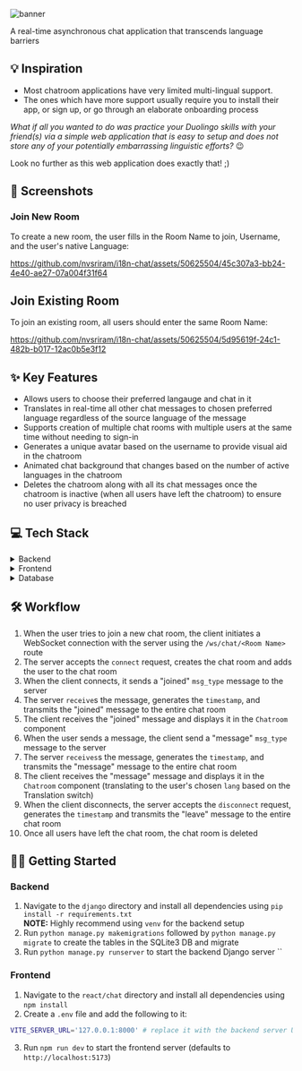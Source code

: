 ![banner](https://github.com/nvsriram/i18n-chat/assets/50625504/8a4d3d85-0597-4948-a214-c94ce1834223)

A real-time asynchronous chat application that transcends language barriers

## :bulb: Inspiration

- Most chatroom applications have very limited multi-lingual support.
- The ones which have more support usually require you to install their app, or sign up, or go through an elaborate onboarding process

_What if all you wanted to do was practice your Duolingo skills with your friend(s) via a simple web application that is easy to setup and does not store any of your potentially embarrassing linguistic efforts?_ :wink:

Look no further as this web application does exactly that! ;)

## 📸 Screenshots

### Join New Room

To create a new room, the user fills in the Room Name to join, Username, and the user's native Language:

https://github.com/nvsriram/i18n-chat/assets/50625504/45c307a3-bb24-4e40-ae27-07a004f31f64

## Join Existing Room

To join an existing room, all users should enter the same Room Name:

https://github.com/nvsriram/i18n-chat/assets/50625504/5d95619f-24c1-482b-b017-12ac0b5e3f12


## ✨ Key Features

- Allows users to choose their preferred langauge and chat in it
- Translates in real-time all other chat messages to chosen preferred language regardless of the source language of the message
- Supports creation of multiple chat rooms with multiple users at the same time without needing to sign-in
- Generates a unique avatar based on the username to provide visual aid in the chatroom
- Animated chat background that changes based on the number of active languages in the chatroom
- Deletes the chatroom along with all its chat messages once the chatroom is inactive (when all users have left the chatroom) to ensure no user privacy is breached

## 💻 Tech Stack

<details>
 <summary>Backend</summary>

- The backend is setup using Django
- It also uses [Django Channels](https://channels.readthedocs.io/en/stable/) to make use of WebSockets
- Models:
  | Name | Description | Fields  
  | ------------ | ------------------------------- | --
  | `ChatUser` | This represents the chat user. | `name`: username of the chat user in the chat room.  
  | | | `lang`: chosen preferred langauge of the user.  
  | `Message` | This represents a chat message. | `author`: user who posted the chat message.  
  | | | `room`: name of the `Room` where the chat message was posted.
  | | | `content`: text content of the chat message.  
  | | | `lang`: chosen preferred langauge of the user.  
  | | | `timestamp`: backend server timestamp of the received message.
  | `Room` | This represents a chat room. | `name`: identifier of the chat room.  
  | | | `users`: list of `ChatUser`s that are a part of the chat room.
- Websocket API route: `/ws/chat/<Room Name>`
- On `connect`:
  - Creates chat room if not done so previously
  - Adds the user to the chat room group
- On `disconnect`:
  - Removes the user from the chat room group
  - Deletes the chat room if all users have left the chat room
- On `send`:
  - Sends JSON data with `msg_type` ("joined" | "leave" | "message"), `message` (text content if "message" `msg_type`), `user_id`, `username`, `lang` (chosen preferred language), `timestamp` (backend server timestamp of event)
- On `receive`:

  - Performs the appropriate action based on the `msg_type` of the incoming JSON data
  - Transmits the received event to the entire chat room by performing a `send`
  </details>
  <details>
  <summary>Frontend</summary>

  - The frontend is setup using React - Typescript using [Vite](https://vitejs.dev/) as a SPA.
  - The `JoinRoom` component allows the user to enter the chat room they wish to join (or create), their name, and their preferred language and join the chat room.
  - The `Chatroom` component allows the user to chat and displays the chat room events and translated chat messages of everyone else in the chat room. Users can optionally toggle the Translation switch to have the chat messages be displayed without translation.

  </details>
  <details><summary>Database</summary>

  - Currently the database is a SQLite3 DB
  - The database would only need to store the messages and events for a single chat room session. Hence, high database scalability is not a requirement.
  </details>

## 🛠️ Workflow

1. When the user tries to join a new chat room, the client initiates a WebSocket connection with the server using the `/ws/chat/<Room Name>` route
2. The server accepts the `connect` request, creates the chat room and adds the user to the chat room
3. When the client connects, it sends a "joined" `msg_type` message to the server
4. The server `receive`s the message, generates the `timestamp`, and transmits the "joined" message to the entire chat room
5. The client receives the "joined" message and displays it in the `Chatroom` component
6. When the user sends a message, the client send a "message" `msg_type` message to the server
7. The server `receives`s the message, generates the `timestamp`, and transmits the "message" message to the entire chat room
8. The client receives the "message" message and displays it in the `Chatroom` component (translating to the user's chosen `lang` based on the Translation switch)
9. When the client disconnects, the server accepts the `disconnect` request, generates the `timestamp` and transmits the "leave" message to the entire chat room
10. Once all users have left the chat room, the chat room is deleted

## 🧑‍💻 Getting Started

### Backend

1. Navigate to the `django` directory and install all dependencies using `pip install -r requirements.txt` <br />**NOTE:** Highly recommend using `venv` for the backend setup
2. Run `python manage.py makemigrations` followed by `python manage.py migrate` to create the tables in the SQLite3 DB and migrate
3. Run `python manage.py runserver` to start the backend Django server
   ``

### Frontend

1. Navigate to the `react/chat` directory and install all dependencies using `npm install`
2. Create a `.env` file and add the following to it:

```bash
VITE_SERVER_URL='127.0.0.1:8000' # replace it with the backend server URL
```

3. Run `npm run dev` to start the frontend server (defaults to `http://localhost:5173`)
